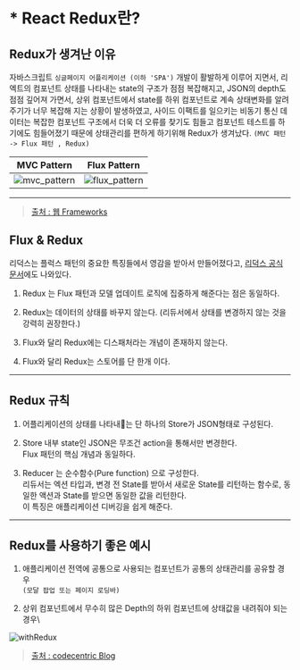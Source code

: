 # * React Redux란?

## Redux가 생겨난 이유

자바스크립트 `싱글페이지 어플리케이션 (이하 'SPA')` 개발이 활발하게 이루어 지면서, 리엑트의 컴포넌트 상태를 나타내는 state의 구조가 점점 복잡해지고, JSON의 depth도 점점 깊어져 가면서, 상위 컴포넌트에서 state를 하위 컴포넌트로 계속 상태변화를 알려주기가 너무 복잡해 지는 상황이 발생하였고, 사이드 이팩트를 일으키는 비동기 통신 데이터는 복잡한 컴포넌트 구조에서 더욱 더 오류를 찾기도 힘들고 컴포넌트 테스트를 하기에도 힘들어졌기 때문에 상태관리를 편하게 하기위해 Redux가 생겨났다. `(MVC 패턴 -> Flux 패턴 , Redux)`

|MVC Pattern|Flux Pattern|
|:---:|:---:|
|<img src="./images/mvc_pattern.png')" alt="mvc_pattern" />|<img src="./images/flux_pattern.png')" alt="flux_pattern" />|
---

> [출처 : 웹 Frameworks](http://webframeworks.kr/tutorials/react/flux/)
## Flux & Redux

리덕스는 플럭스 패턴의 중요한 특징들에서 영감을 받아서 만들어졌다고, [리덕스 공식 문서](https://lunit.gitbook.io/redux-in-korean/introduction/priorart)에도 나와있다.

1. Redux 는 Flux 패턴과 모델 업데이트 로직에 집중하게 해준다는 점은 동일하다.

2. Redux는 데이터의 상태를 바꾸지 않는다. (리듀서에서 상태를 변경하지 않는 것을 강력히 권장한다.)

3. Flux와 달리 Redux에는 디스패처라는 개념이 존재하지 않는다.

4. Flux와 달리 Redux는 스토어를 단 한개 이다.
---

## Redux 규칙

1. 어플리케이션의 상태를 나타내는 단 하나의 Store가 JSON형태로 구성된다.

2. Store 내부 state인 JSON은 무조건 action을 통해서만 변경한다.\
Flux 패턴의 핵심 개념과 동일하다.

3. Reducer 는 순수함수(Pure function) 으로 구성한다.\
리듀서는 엑션 타입과, 변경 전 State를 받아서 새로운 State를 리턴하는 함수로, 동일한 액션과 State를 받으면 동일한 값을 리턴한다.\
이 특징은 애플리케이션 디버깅을 쉽게 해준다.

---

## Redux를 사용하기 좋은 예시

1. 애플리케이션 전역에 공통으로 사용되는 컴포넌트가 공통의 상태관리를 공유할 경우\
`(모달 팝업 또는 페이지 로딩바)`

2. 상위 컴포넌트에서 무수히 많은 Depth의 하위 컴포넌트에 상태값을 내려줘야 되는경우\
<img src="./images/withRedux.png')" alt="withRedux" />

> [출처 : codecentric Blog](https://blog.codecentric.de/en/2017/12/developing-modern-offline-apps-reactjs-redux-electron-part-3-reactjs-redux-basics/)
